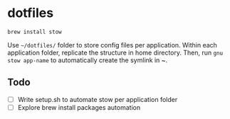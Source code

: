 # dotfiles

`brew install stow`

Use `~/dotfiles/` folder to store config files per application. Within each application folder, replicate the structure in home directory. Then, run `gnu stow app-name` to automatically create the symlink in ~.

## Todo

- [ ] Write setup.sh to automate stow per application folder
- [ ] Explore brew install packages automation
